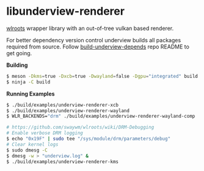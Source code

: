 # libunderview-renderer

[wlroots](https://gitlab.freedesktop.org/wlroots/wlroots) wrapper library with an out-of-tree vulkan based renderer.

For better dependency version control underview builds all packages required from source. Follow
[build-underview-depends](https://github.com/under-view/build-underview-depends) repo README to get
going.

**Building**
```sh
$ meson -Dkms=true -Dxcb=true -Dwayland=false -Dgpu="integrated" build
$ ninja -C build
```

**Running Examples**
```sh
$ ./build/examples/underview-renderer-xcb
$ ./build/examples/underview-renderer-wayland
$ WLR_BACKENDS="drm" ./build/examples/underview-renderer-wayland-comp

# https://github.com/swaywm/wlroots/wiki/DRM-Debugging
# Enable verbose DRM logging
$ echo "0x19F" | sudo tee "/sys/module/drm/parameters/debug"
# Clear kernel logs
$ sudo dmesg -C
$ dmesg -w > "underview.log" &
$ ./build/examples/underview-renderer-kms
```
